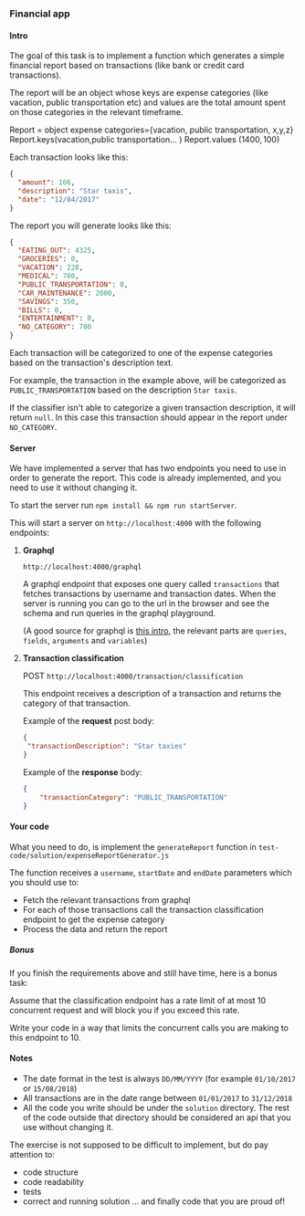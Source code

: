 ### Financial app

#### Intro
The goal of this task is to implement a function which generates a simple financial report based on transactions (like bank or credit card transactions).

The report will be an object whose keys are expense categories (like vacation, public transportation etc) 
and
values are the total amount spent on those categories in the relevant timeframe.

Report = object 
expense categories={vacation, public transportation, x,y,z}
Report.keys(vacation,public transportation... )
Report.values (1400$, 100$)

Each transaction looks like this:

```json
{
  "amount": 166,
  "description": "Star taxis",
  "date": "12/04/2017"
}
```

The report you will generate looks like this:

```json
{
  "EATING_OUT": 4325,
  "GROCERIES": 0,
  "VACATION": 228,
  "MEDICAL": 780,
  "PUBLIC_TRANSPORTATION": 0,
  "CAR_MAINTENANCE": 2000,
  "SAVINGS": 350,
  "BILLS": 0,
  "ENTERTAINMENT": 0,
  "NO_CATEGORY": 780
}
```

Each transaction will be categorized to one of the expense categories based on the transaction's description text.

For example, the transaction in the example above, will be categorized as `PUBLIC_TRANSPORTATION` based on the description `Star taxis`.

If the classifier isn't able to categorize a given transaction description, it will return `null`. In this case this transaction
should appear in the report under `NO_CATEGORY`.

#### Server

We have implemented a server that has two endpoints you need to use in order to generate the report.
This code is already implemented, and you need to use it without changing it.

To start the server run `npm install && npm run startServer`.

This will start a server on `http://localhost:4000` with the following endpoints:

  1. **Graphql**
      
      `http://localhost:4000/graphql`
      
      A graphql endpoint that exposes one query called `transactions` that fetches transactions by username and transaction dates.
      When the server is running you can go to the url in the browser and see the schema and run queries in the graphql playground.
      
      (A good source for graphql is [this intro](https://graphql.org/learn/), the relevant parts are `queries`, `fields`, `arguments` and `variables`)
      
  2. **Transaction classification**
      
      POST `http://localhost:4000/transaction/classification`
      
      This endpoint receives a description of a transaction and
      returns the category of that transaction.
      
      Example of the **request** post body:
      
      ```json
     {
       "transactionDescription": "Star taxies"
     }
      ```
      
     Example of the **response** body:
           
     ```json
     {
         "transactionCategory": "PUBLIC_TRANSPORTATION"
     }
     ```
     
#### Your code

What you need to do, is implement the `generateReport` function in `test-code/solution/expenseReportGenerator.js`

The function receives a `username`, `startDate` and `endDate` parameters which you should use to:
 * Fetch the relevant transactions from graphql
 * For each of those transactions call the transaction classification endpoint to get the expense category
 * Process the data and return the report

##### Bonus

If you finish the requirements above and still have time, here is a bonus task:

Assume that the classification endpoint has a rate limit of at most 10 concurrent request and will block you if you exceed this rate.

Write your code in a way that limits the concurrent calls you are making to this endpoint to 10.

#### Notes

* The date format in the test is always `DD/MM/YYYY` (for example `01/10/2017` or `15/08/2018`)
* All transactions are in the date range between `01/01/2017` to `31/12/2018`
* All the code you write should be under the `solution` directory. The rest of the code outside that directory should be considered an api that you use without changing it.

The exercise is not supposed to be difficult to implement, but do pay attention to:
* code structure
* code readability
* tests
* correct and running solution
  ... and finally code that you are proud of!
